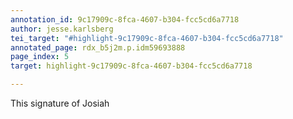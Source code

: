 ```yaml
---
annotation_id: 9c17909c-8fca-4607-b304-fcc5cd6a7718
author: jesse.karlsberg
tei_target: "#highlight-9c17909c-8fca-4607-b304-fcc5cd6a7718"
annotated_page: rdx_b5j2m.p.idm59693888
page_index: 5
target: highlight-9c17909c-8fca-4607-b304-fcc5cd6a7718

---
```

This signature of Josiah
